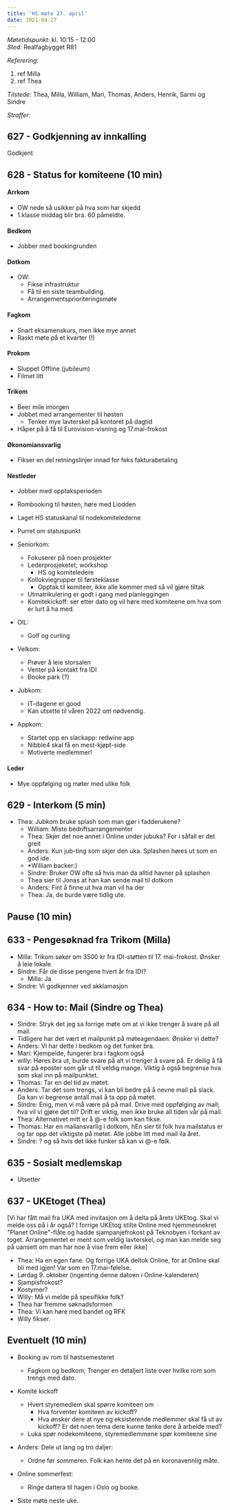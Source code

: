```yaml
---
title: 'HS møte 27. april'
date: 2021-04-27
---
```


*Møtetidspunkt:* kl. 10:15 - 12:00  
*Sted:* Realfagbygget R81

*Referering:*  
1. ref  Milla
2. ref  Thea

*Tilstede:* Thea, Milla, William, Mari, Thomas, Anders, Henrik, Sarmi og Sindre

*Straffer:*  

## 627 - Godkjenning av innkalling  
Godkjent

## 628 - Status for komiteene (10 min)  

#### Arrkom
- OW nede så usikker på hva som har skjedd
- 1.klasse middag blir bra. 60 påmeldte.

#### Bedkom
- Jobber med bookingrunden

#### Dotkom
- OW:
    - Fikse infrastruktur
    - Få til en siste teambuilding. 
    - Arrangementsprioriteringsmøte 

#### Fagkom
- Snart eksamenskurs, men ikke mye annet
- Raskt møte på et kvarter (!)

#### Prokom
- Sluppet Offline (jubileum)
- Filmet litt 

#### Trikom
- Beer mile imorgen
- Jobbet med arrangementer til høsten
    - Tenker mye lavterskel på kontoret på dagtid
- Håper på å få til Eurovision-visning og 17.mai-frokost

#### Økonomiansvarlig
- Fikser en del retningslinjer innad for feks fakturabetaling

#### Nestleder
- Jobber med opptaksperioden
- Rombooking til høsten, høre med Liodden 
- Laget HS statuskanal til nodekomitelederne
- Purret om statuspunkt

- Seniorkom:
    - Fokuserer på noen prosjekter
    - Lederprosjeketet; workshop
        - HS og komiteledere
    - Kollokviegrupper til førsteklasse
        - Opptak til komiteer, ikke alle kommer med så vil gjøre tiltak
    - Utmatrikulering er godt i gang med planleggingen
    - Komitekickoff: ser etter dato og vil høre med komiteene om hva som er lurt å ha med.

- OIL:
    - Golf og curling

- Velkom:
    - Prøver å leie storsalen
    - Venter på kontakt fra IDI
    - Booke park (?)

- Jubkom:
    - IT-dagene er good
    - Kan utsette til våren 2022 om nødvendig.


- Appkom: 
    - Startet opp en slackapp: redwine app
    - Nibble4 skal få en mest-kjøpt-side
    - Motiverte medlemmer!

#### Leder
- Mye oppfølging og møter med ulike folk


## 629 - Interkom (5 min) 
- Thea: Jubkom bruke splash som man gjør i fadderukene?
    - William: Miste bedriftsarrangementer
    - Thea: Skjer det noe annet i Online under jubuka? For i såfall er det greit
    - Anders: Kun jub-ting som skjer den uka. Splashen høres ut som en god ide.
    - *William backer:)
    - Sindre: Bruker OW ofte så hvis man da alltid havner på splashen
    - Thea sier til Jonas at han kan sende mail til dotkom
    - Anders: Fint å finne ut hva man vil ha der
    - Thea: Ja, de burde være tidlig ute.


## Pause (10 min)

## 633 - Pengesøknad fra Trikom (Milla)
- Milla: Trikom søker om 3500 kr fra IDI-støtten til 17. mai-frokost. Ønsker å leie lokale.
- Sindre: Får de disse pengene hvert år fra IDI?
    -  Milla: Ja
- Sindre: Vi godkjenner ved akklamasjon


## 634 - How to: Mail (Sindre og Thea)
- Sindre: Stryk det jeg sa forrige møte om at vi ikke trenger å svare på all mail.
- Tidligere har det vært et mailpunkt på møteagendaen. Ønsker vi dette?
- Anders: Vi har dette i bedkom og det funker bra.
- Mari: Kjempeide, fungerer bra i fagkom også
- willy: Høres bra ut, burde svare på alt vi trenger å svare på. Er deilig å få svar på eposter som går ut til veldig mange. Viktig å også begrense hva som skal inn på mailpunktet. 
- Thomas: Tar en del tid av møtet.
- Anders: Tar det som trengs, vi kan bli bedre på å nevne mail på slack. Da kan vi begrense antall mail å ta opp på møtet. 
- Sindre: Enig, men vi må være på på mail. Drive med oppfølging av mail; hva vil vi gjøre det til? Drift er viktig, men ikke bruke all tiden vår på mail.
- Thea: Alternativet mitt er å @-e folk som kan fikse. 
- Thomas: Har en mailansvarlig i dotkom, hEn sier til folk hva mailstatus er og tar opp det viktigste på møtet. Alle jobbe litt med mail ila året.
- Sindre: ? og så hvis det ikke funker så kan vi @-e folk. 

## 635 - Sosialt medlemskap
- Utsetter

## 637 - UKEtoget (Thea)
[Vi har fått mail fra UKA med invitasjon om å delta på årets UKEtog. Skal vi melde oss på i år også? I forrige UKEtog stilte Online med hjemmesnekret "Planet Online"-flåte og hadde sjampanjefrokost på Teknobyen i forkant av toget. Arrangementet er ment som veldig lavterskel, og man kan melde seg på uansett om man har noe å vise frem eller ikke]

- Thea: Ha en egen fane. Og forrige UKA deltok Online, for at Online skal bli med igjen! Var som en 17.mai-følelse.
- Lørdag 9. oktober (ingenting denne datoen i Online-kalenderen)
- Sjampisfrokost?
- Kostymer?
- Willy: Må vi melde på spesifikke folk?
- Thea har fremme søknadsformen
- Thea: Vi kan høre med bandet og RFK
- Willy fikser.

## Eventuelt (10 min)
- Booking av rom til høstsemesteret
    - Fagkom og bedkom; Trenger en detaljert liste over hvilke rom som trengs med dato.
- Komité kickoff
    - Hvert styremedlem skal spørre komiteen om 
        - Hva forventer komiteen av kickoff?
        - Hva ønsker dere at nye og eksisterende medlemmer skal få ut av kickoff? Er det noen tema dere kunne tenke dere å arbeide med?
    - Luka spør nodekomiteene, styremedlemmene spør komiteene sine 
- Anders: Dele ut lang og tro daljer:
    - Ordne før sommeren. Folk kan hente det på en koronavennlig måte.

- Online sommerfest:
    - Ringe dattera til hagen i Oslo og booke. 

- Siste møte neste uke.
